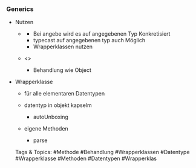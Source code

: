 ### Generics

- Nutzen

	- <PLACEHOLDER>

		- Bei angebe wird es auf
angegebenen Typ Konkretisiert
		- typecast auf angegebenen typ auch Möglich
		- Wrapperklassen nutzen

	- <>

		- Behandlung wie Object

- Wrapperklasse

	- für alle elementaren Datentypen
	- datentyp in objekt kapselm

		- autoUnboxing

	- eigene Methoden

		- parse

   Tags & Topics:
   #Methode
   #Behandlung
   #Wrapperklassen
   #Datentype
   #Wrapperklasse
   #Methoden
   #Datentypen
   #Wrapperklas